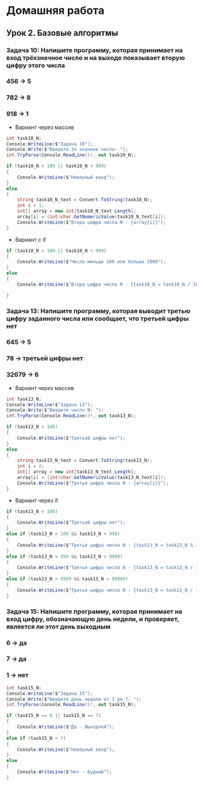 # Домашняя работа

## Урок 2. Базовые алгоритмы

### Задача 10: Напишите программу, которая принимает на вход трёхзначное число и на выходе показывает вторую цифру этого числа

### 456 -> 5

### 782 -> 8

### 918 -> 1

+ Вариант через массив

```C#
int task10_N;
Console.WriteLine($"Задача 10");
Console.Write($"Введите 3х значное число: ");
int.TryParse(Console.ReadLine()!, out task10_N);

if (task10_N < 100 || task10_N > 999)
{
    Console.WriteLine($"Неверный ввод");
}
else
{
    string task10_N_text = Convert.ToString(task10_N);
    int i = 1;
    int[] array = new int[task10_N_text.Length];
    array[i] = (int)char.GetNumericValue(task10_N_text[i]);
    Console.WriteLine($"Втора цифра числа N - {array[i]}");
}
```

+ Вариант с if

```C#
if (task10_N < 100 || task10_N > 999)
{
    Console.WriteLine($"Число меньше 100 или больше 1000");
}
else
{
    Console.WriteLine($"Втора цифра числа N - {task10_N = task10_N / 10 % 10}");

}
```

### Задача 13: Напишите программу, которая выводит третью цифру заданного числа или сообщает, что третьей цифры нет

### 645 -> 5

### 78 -> третьей цифры нет

### 32679 -> 6

+ Вариант через массив

```C#
int task13_N;
Console.WriteLine($"Задача 13");
Console.Write($"Введите число N: ");
int.TryParse(Console.ReadLine()!, out task13_N);

if (task13_N < 100)
{
    Console.WriteLine($"Третьей цифры нет");
}
else
{
    string task13_N_text = Convert.ToString(task13_N);
    int i = 2;
    int[] array = new int[task13_N_text.Length];
    array[i] = (int)char.GetNumericValue(task13_N_text[i]);
    Console.WriteLine($"Третье цифра числа N - {array[i]}");
}
```

+ Вариант через if

```C#
if (task13_N < 100)
{
    Console.WriteLine($"Третьей цифры нет");
}
else if (task13_N > 100 && task13_N < 999)
{
    Console.WriteLine($"Третье цифра числа N - {task13_N = task13_N % 10}");
}
else if (task13_N > 999 && task13_N < 9999)
{
    Console.WriteLine($"Третье цифра числа N - {task13_N = task13_N / 10 % 10}");
}
else if (task13_N > 9999 && task13_N < 99999)
{
    Console.WriteLine($"Третье цифра числа N - {task13_N = task13_N / 100 % 10}");
}
```

### Задача 15: Напишите программу, которая принимает на вход цифру, обозначающую день недели, и проверяет, является ли этот день выходным

### 6 -> да

### 7 -> да

### 1 -> нет

```C#
int task15_N;
Console.WriteLine($"Задача 15");
Console.Write($"Введите день недели от 1 до 7: ");
int.TryParse(Console.ReadLine()!, out task15_N);

if (task15_N == 6 || task15_N == 7)
{
    Console.WriteLine($"Да - Выходной");
}
else if (task15_N > 7)
{
    Console.WriteLine($"Неверный ввод");
}
else
{
    Console.WriteLine($"Нет - Будний");
}
```
